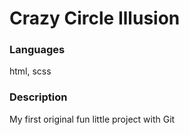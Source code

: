 # Crazy Circle Illusion

### Languages
html, scss

### Description
My first original fun little project with Git
